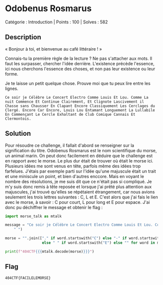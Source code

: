 # Odobenus Rosmarus

Catégorie : Introduction | Points : 100 | Solves : 582

## Description
« Bonjour à toi, et bienvenue au café littéraire ! »

Connais-tu la première règle de la lecture ? Ne pas s'attacher aux mots. Il faut les surpasser, chercher l'idée derrière. L'existence précède l'essence, ici nous cherchons l'essence des choses, et non pas leur existence ou leur forme.

Je te laisse un petit quelque chose. Prouve moi que tu peux lire entre les lignes.

```
Ce soir je Célèbre Le Concert Electro Comme Louis Et Lou. Comme La nuit Commence Et Continue Clairement, Et Clignote Lascivement il Chasse sans Chausser En Clapant Encore Classiquement Les Cerclages du Clergé. Encore Car Encore, Louis Lou Entamant Longuement La Lullabile En Commençant Le Cercle Exhaltant de Club Comique Cannais Et Clermontois.
```

## Solution

Pour résoudre ce challenge, il fallait d'abord se renseigner sur la signification du titre. Odobenus Rosmarus est le nom scientifique du morse, un animal marin. On peut donc facilement en déduire que le challenge est en rapport avec le morse.
Le plus dur était de trouver où était le morse ici. Plusieurs idées me sont venus en tête, parfois même des idées trop farfelues. J'étais par exemple parti sur l'idée qu'une majuscule était un trait et une miniscule un point, et bien d'autres enccore.
Mais en voyant le nombre des résolutions, je me suis dit que ce n'était pas si compliqué. Je m'y suis donc remis à tête reposée et lorsque j'ai prêté plus attention aux majuscules, j'ai trouvé qu'elles se répétaient étrangement, car nous avions seulement les trois lettres suivantes : C, L et E. C'est alors que j'ai fais le lien avec le morse, à savoir : C pour court, L pour long et E pour espace. J'ai donc pu déchiffrer le message et obtenir le flag :

```py
import morse_talk as mtalk

message = "Ce soir je Célèbre Le Concert Electro Comme Louis Et Lou. Comme La nuit Commence Et Continue Clairement, Et Clignote Lascivement il Chasse sans Chausser En Clapant Encore Classiquement Les Cerclages du Clergé. Encore Car Encore, Louis Lou Entamant Longuement La Lullabile En Commençant Le Cercle Exhaltant de Club Comique Cannais Et Clermontois.".split(
    " ")

morse = "".join(["." if word.startswith("C") else "-" if word.startswith("L")
                 else " " if word.startswith("E") else "" for word in message])

print(f"404CTF{{{mtalk.decode(morse)}}}")
```

## Flag

```
404CTF{FACILELEMORSE}
```